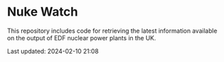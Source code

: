 # Nuke Watch

This repository includes code for retrieving the latest information available on the output of EDF nuclear power plants in the UK.

Last updated: 2024-02-10 21:08